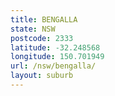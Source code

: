 ```yaml
---
title: BENGALLA
state: NSW
postcode: 2333
latitude: -32.248568
longitude: 150.701949
url: /nsw/bengalla/
layout: suburb
---
```

